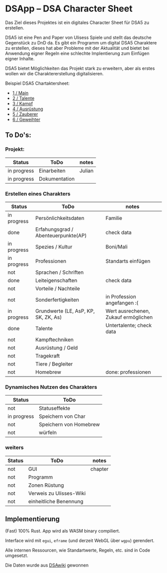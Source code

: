 # DSApp – DSA Character Sheet

Das Ziel dieses Projektes ist ein digitales Character Sheet für DSA5 zu erstellen.

DSA5 ist eine Pen and Paper von Ulisess Spiele und stellt das deutsche Gegenstück zu DnD da.
Es gibt ein Programm um digital DSA5 Charaktere zu erstellen, dieses hat aber Probleme mit der Aktualität und bietet bei Anwendung eigner Regeln eine schlechte Implentierung zum Einfügen eigner Inhalte.

DSA5 bietet Möglichkeiten das Projekt stark zu erweitern, aber als erstes wollen wir die Charaktererstellung digitalisieren.

Beispiel DSA5 Chartaktersheet:
- [1 / Main](/image/char_sheet_1.png)
- [2 / Talente](/image/char_sheet_2.png)
- [3 / Kampf](/image/char_sheet_3.png)
- [4 / Ausrüstung](/image/char_sheet_4.png)
- [5 / Zauberer](/image/char_sheet_5.png)
- [6 / Geweihter](/image/char_sheet_6.png)


## To Do's:
### Projekt:
| Status | ToDo | notes |
|---|---|---|
| in progress | Einarbeiten | Julian |
| in progress | Dokumentation | | 


### Erstellen eines Charakters
| Status | ToDo | notes |
|---|---|---|
| in progress | Persönlichkeitsdaten | Familie|
| done | Erfahungsgrad / Abenteuerpunkte(AP) | check data|
| in progress | Spezies / Kultur | Boni/Mali|
| in progress | Professionen | Standarts einfügen |
| not | Sprachen / Schriften |
| done | Leiteigenschaften | check data |
| not | Vorteile / Nachteile |
| not | Sonderfertigkeiten | in Profession angefangen :(|
| in progress | Grundwerte (LE, AsP, KP, SK, ZK, As) | Wert ausrechenen, Zukauf ermöglichen|
| done | Talente | Untertalente; check data |
| not | Kampftechniken |
| not | Ausrüstung / Geld |
| not | Tragekraft |
| not | Tiere / Begleiter|
| not | Homebrew | done: professionen | 
### Dynamisches Nutzen des Charakters
| Status | ToDo |
|---|---|
| not | Statuseffekte |
| in progress | Speichern von Char |
| not | Speichern von Homebrew |
| not | würfeln |
### weiters
| Status | ToDo | notes |
|---|---|---|
| not | GUI | chapter|
| not | Programm | |
| not | Zonen Rüstung | |
| not | Verweis zu Ulisses-Wiki| |
| not | einheitliche Benennung| |


## Implementierung

(Fast) 100% Rust. App wird als WASM binary compiliert.

Interface wird mit `egui`, `eframe` (und derzeit WebGL über `wgpu`) gerendert.

Alle internen Ressourcen, wie Standartwerte, Regeln, etc. sind in Code umgesetzt.

Die Daten wurde aus [DSAwiki](https://ulisses-regelwiki.de/start.html) gewonnen

